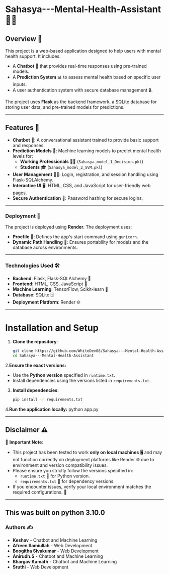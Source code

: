 # Sahasya---Mental-Health-Assistant 🧠💬

## Overview 🌟

This project is a web-based application designed to help users with mental health support. It includes:
- A **Chatbot** 🤖 that provides real-time responses using pre-trained models.
- A **Prediction System** 📊 to assess mental health based on specific user inputs.
- A user authentication system with secure database management 🔒.

The project uses **Flask** as the backend framework, a SQLite database for storing user data, and pre-trained models for predictions.

---

## Features 🚀

- **Chatbot** 🤖: A conversational assistant trained to provide basic support and responses.
- **Prediction Models** 🔮: Machine learning models to predict mental health levels for:
  - **Working Professionals** 👨‍💻 (`Sahasya_model_1_Decision.pkl`)
  - **Students** 🎓 (`Sahasya_model_2_SVM.pkl`)
- **User Management** 🧑‍💼: Login, registration, and session handling using Flask-SQLAlchemy.
- **Interactive UI** 🖥️: HTML, CSS, and JavaScript for user-friendly web pages.
- **Secure Authentication** 🔐: Password hashing for secure logins.

---

### Deployment 🚢
The project is deployed using **Render**. The deployment uses:
- **Procfile** 📝: Defines the app's start command using `gunicorn`.
- **Dynamic Path Handling** 📂: Ensures portability for models and the database across environments.

---

### Technologies Used 🛠️
- **Backend**: Flask, Flask-SQLAlchemy 🐍
- **Frontend**: HTML, CSS, JavaScript 🎨
- **Machine Learning**: TensorFlow, Scikit-learn 🤖
- **Database**: SQLite 🗄️
- **Deployment Platform**: Render 🌐

---
# Installation and Setup

1. **Clone the repository**:
   ```bash
   git clone https://github.com/WhiteDev08/Sahasya---Mental-Health-Assistant.git
   cd Sahasya---Mental-Health-Assistant

2.**Ensure the exact versions:**
- Use the **Python version** specified in `runtime.txt`.
- Install dependencies using the versions listed in `requirements.txt`.

3. **Install dependencies**:
   ```bash
   pip install -r requirements.txt

4.**Run the application locally:**
  python app.py

---
## Disclaimer ⚠️

🚨 **Important Note**:
- This project has been tested to work **only on local machines** 🖥️ and may not function correctly on deployment platforms like Render 🌐 due to environment and version compatibility issues.
- Please ensure you strictly follow the versions specified in:
  - `runtime.txt` 📜 for Python version.
  - `requirements.txt` 📂 for dependency versions.
- If you encounter issues, verify your local environment matches the required configurations. 🔧
---
**This was built on python 3.10.0**
---
### Authors ✍️
- **Keshav** - Chatbot and Machine Learning  
- **Afreen Samiullah** - Web Development  
- **Boogitha Sivakumar** - Web Development  
- **Anirudh.S** - Chatbot and Machine Learning  
- **Bhargav Kamath** - Chatbot and Machine Learning  
- **Sruthi** - Web Development 



